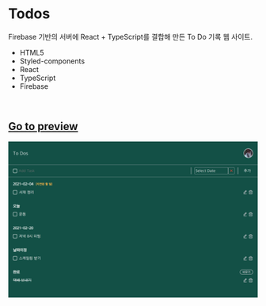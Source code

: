 # Todos

Firebase 기반의 서버에 React + TypeScript를 결합해 만든 To Do 기록 웹 사이트.

- HTML5
- Styled-components
- React
- TypeScript
- Firebase

<br>

## [Go to preview](https://www.notion.so/Preview-Todos-8a75530d52ef40c889922cdc7dede106)

![](src/assets/preview.png)